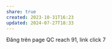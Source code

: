 ```yaml
---
share: true
created: 2023-10-31T16:23
updated: 2024-07-27T18:33
---
```

Đăng trên page QC reach 91, link click 7
